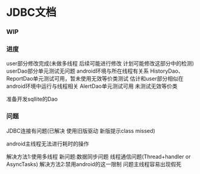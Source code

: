 # JDBC文档

### WIP

### 进度
user部分修改完成(未做多线程 后续可能进行修改 计划可能修改这部分中的检测)
userDao部分单元测试无问题 android环境与所在线程有关系
HistoryDao、ReportDao单元测试可用，暂未使用无效等价类测试 估计和user部分相似在android环境中运行与线程相关
AlertDao单元测试可用 未测试无效等价类

准备开发sqllite的Dao
### 问题
JDBC连接有问题(已解决 使用旧版驱动 新版提示class missed)

android主线程无法进行耗时的操作

解决方法1:使用多线程 新问题:数据同步问题 线程通信问题(Thread+handler or AsyncTasks)
解决方法2:禁用android的这一限制 问题主线程容易出现假死
